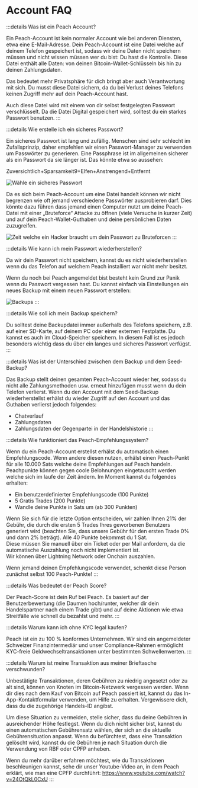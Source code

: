 # Account FAQ

:::details Was ist ein Peach Account?

Ein Peach-Account ist kein normaler Account wie bei anderen Diensten, etwa eine E-Mail-Adresse. Dein Peach-Account ist eine Datei welche auf deinem Telefon gespeichert ist, sodass wir deine Daten nicht speichern müssen und nicht wissen müssen wer du bist: Du hast die Kontrolle. Diese Datei enthält alle Daten: von deinen Bitcoin-Wallet-Schlüsseln bis hin zu deinen Zahlungsdaten.

Das bedeutet mehr Privatsphäre für dich bringt aber auch Verantwortung mit sich. Du musst diese Datei sichern, da du bei Verlust deines Telefons keinen Zugriff mehr auf dein Peach-Account hast.

Auch diese Datei wird mit einem von dir selbst festgelegten Passwort verschlüsselt. Da die Datei Digital gespeichert wird, solltest du ein starkes Passwort benutzen.
:::

:::details Wie erstelle ich ein sicheres Passwort?

Ein sicheres Passwort ist lang und zufällig. Menschen sind sehr schlecht im Zufallsprinzip, daher empfehlen wir einen Passwort-Manager zu verwenden um Passwörter zu generieren. Eine Passphrase ist im allgemeinen sicherer als ein Passwort da sie länger ist. Das könnte etwa so aussehen:

Zuversichtlich+Sparsamkeit9+Elfen+Anstrengend+Entfernt

![Wähle ein sicheres Passwort](/img/faq/account/StrongPassword.png)

Da es sich beim Peach-Account um eine Datei handelt können wir nicht begrenzen wie oft jemand verschiedene Passwörter ausprobieren darf. Dies könnte dazu führen dass jemand einen Computer nutzt um deine Peach-Datei mit einer „Bruteforce“ Attacke zu öffnen (viele Versuche in kurzer Zeit) und auf dein Peach-Wallet-Guthaben und deine persönlichen Daten zuzugreifen.

![Zeit welche ein Hacker braucht um dein Passwort zu Bruteforcen](/img/faq/account/PWBruteForce.png)
:::

:::details Wie kann ich mein Passwort wiederherstellen?

Da wir dein Passwort nicht speichern, kannst du es nicht wiederherstellen wenn du das Telefon auf welchem Peach installiert war nicht mehr besitzt.

Wenn du noch bei Peach angemeldet bist besteht kein Grund zur Panik wenn du Passwort vergessen hast. Du kannst einfach via Einstellungen ein neues Backup mit einem neuen Passwort erstellen:

![Backups](/img/faq/account/backups.png)
:::

:::details Wie soll ich mein Backup speichern?

Du solltest deine Backupdatei immer außerhalb des Telefons speichern, z.B. auf einer SD-Karte, auf deinem PC oder einer externen Festplatte. Du kannst es auch im Cloud-Speicher speichern. In diesem Fall ist es jedoch besonders wichtig dass du über ein langes und sicheres Passwort verfügst.
:::

:::details Was ist der Unterschied zwischen dem Backup und dem Seed-Backup?

Das Backup stellt deinen gesamten Peach-Account wieder her, sodass du nicht alle Zahlungsmethoden usw. erneut hinzufügen musst wenn du dein Telefon verlierst. Wenn du den Account mit dem Seed-Backup wiederherstellst erhälst du wieder Zugriff auf den Account und das Guthaben verlierst jedoch folgendes:

- Chatverlauf
- Zahlungsdaten
- Zahlungsdaten der Gegenpartei in der Handelshistorie
  :::

:::details Wie funktioniert das Peach-Empfehlungssystem?

Wenn du ein Peach-Account erstellst erhälst du automatisch einen Empfehlungscode. Wenn andere diesen nutzen, erhälst einen Peach-Punkt für alle 10.000 Sats welche deine Empfehlungen auf Peach handeln. Peachpunkte können gegen coole Belohnungen eingetauscht werden welche sich im laufe der Zeit ändern. Im Moment kannst du folgendes erhalten:

- Ein benutzerdefinierter Empfehlungscode (100 Punkte)
- 5 Gratis Trades (200 Punkte)
- Wandle deine Punkte in Sats um (ab 300 Punkten)

Wenn Sie sich für die letzte Option entscheiden, wir zahlen Ihnen 21% der Gebühr, die durch die ersten 5 Trades Ihres geworbenen Benutzers generiert wird (beachten Sie, dass unsere Gebühr für den ersten Trade 0% und dann 2% beträgt). Alle 40 Punkte bekommst du 1 Sat.  
Diese müssen Sie manuell über ein Ticket oder per Mail anfordern, da die automatische Auszahlung noch nicht implementiert ist.  
Wir können über Lightning Network oder Onchain auszahlen.

Wenn jemand deinen Empfehlungscode verwendet, schenkt diese Person zunächst selbst 100 Peach-Punkte!
:::

:::details Was bedeutet der Peach Score?

Der Peach-Score ist dein Ruf bei Peach. Es basiert auf der Benutzerbewertung (die Daumen hoch/runter, welcher dir dein Handelspartner nach einem Trade gibt) und auf deine Aktionen wie etwa Streitfälle wie schnell du bezahlst und mehr.
:::

:::details Warum kann ich ohne KYC legal kaufen?

Peach ist ein zu 100 % konformes Unternehmen. Wir sind ein angemeldeter Schweizer Finanzintermediär und unser Compliance-Rahmen ermöglicht KYC-freie Geldwechseltransaktionen unter bestimmten Schwellenwerten.
:::

:::details Warum ist meine Transaktion aus meiner Brieftasche verschwunden?

Unbestätigte Transaktionen, deren Gebühren zu niedrig angesetzt oder zu alt sind, können von Knoten im Bitcoin-Netzwerk vergessen werden.
Wenn dir dies nach dem Kauf von Bitcoin auf Peach passiert ist, kannst du das In-App-Kontaktformular verwenden, um Hilfe zu erhalten. Vergewissere dich, dass du die zugehörige Handels-ID angibst.

Um diese Situation zu vermeiden, stelle sicher, dass du deine Gebühren in ausreichender Höhe festlegst. Wenn du dich nicht sicher bist, kannst du einen automatischen Gebührensatz wählen, der sich an die aktuelle Gebührensituation anpasst.
Wenn du befürchtest, dass eine Transaktion gelöscht wird, kannst du die Gebühren je nach Situation durch die Verwendung von RBF oder CPFP anheben.

Wenn du mehr darüber erfahren möchtest, wie du Transaktionen beschleunigen kannst, sehe dir unser Youtube-Video an, in dem Peach erklärt, wie man eine CPFP durchführt: https://www.youtube.com/watch?v=24OtQkL0CxU
:::
